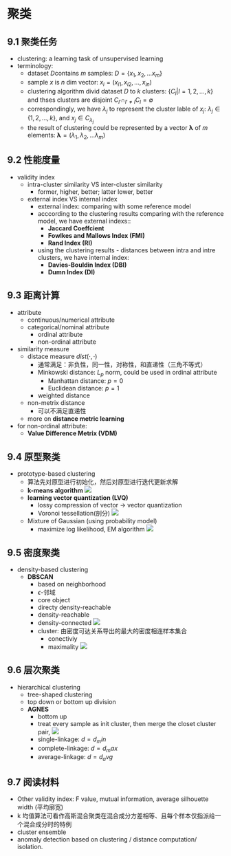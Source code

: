 # 聚类
## 9.1 聚类任务
- clustering: a learning task of unsupervised learning
- terminology:
	- dataset $D$contains $m$ samples: $D = \lbrace x_1, x_2, ... x_m \rbrace$ 
	- sample $x$ is $n$ dim vector: $x_i = (x_{i1}, x_{i2}, ... , x_{in})$
	- clustering algorithm divid dataset $D$ to $k$ clusters: $\lbrace C_l | l = 1, 2, ..., k\rbrace$ and thses clusters are disjoint $C_{l'} \cap_{l' \neq l} C_l = \emptyset$
	- correspondingly, we have $\lambda_j$ to represent the cluster lable of $x_j$: $\lambda_j \in \lbrace 1,2,...,k \rbrace$, and $x_j \in C_{\lambda_j}$
	- the result of clustering could be represented by a vector $\mathbf{\lambda}$ of $m$ elements: $\mathbf{\lambda} = (\lambda_1, \lambda_2, ... \lambda_m)$ 

## 9.2 性能度量
- validity index
	- intra-cluster similarity VS inter-cluster similarity
		- former, higher, better; latter lower, better
	- external index VS internal index
		- external index: comparing with some reference model
		- acccording to the clustering results comparing with the reference model, we have external indexs::
			- **Jaccard Coeffcient**
			- **Fowlkes and Mallows Index (FMI)**
			- **Rand Index (RI)**
		- using the clustering results - distances between intra and intre clusters, we have internal index:
			- **Davies-Bouldin Index (DBI)**
			- **Dumn Index (DI)**
			
## 9.3 距离计算
-  attribute
	- continuous/numerical attribute
	- categorical/nominal attribute
		- ordinal attribute
		- non-ordinal attribute
- similarity measure
	- distace measure $dist(·,·)$
		- 通常满足：非负性，同一性，对称性，和直递性（三角不等式）
		- Minkowski distance: $L_p$ norm, could be used in ordinal attribute
			- Manhattan distance: $p = 0$ 
			- Euclidean distance: $p = 1$
		- weighted distance
	- non-metrix distance
		- 可以不满足直递性
	- more on **distance metric learning**
- for non-ordinal attribute:
	- **Value Difference Metrix (VDM)**
## 9.4 原型聚类
- prototype-based clustering
	- 算法先对原型进行初始化，然后对原型进行迭代更新求解
	- **k-means algorithm**
	![](0015.png)
	- **learning vector quantization (LVQ)**
		- lossy compression of vector -> vector quantization
		- Voronoi tessellation(剖分)
		![](0016.png)
	- Mixture of Gaussian (using probability model)
		- maximize log likelihood, EM algorithm
	![](0017.png)
## 9.5 密度聚类
- density-based clustering 
	- **DBSCAN**
		- based on neighborhood 
		- $\epsilon$-邻域
		- core object
		- directy density-reachable
		- density-reachable
		- density-connected
		![](0019.png)
		- cluster: 由密度可达关系导出的最大的密度相连样本集合
			- conectiviy 
			- maximality
		![](0020.png)
## 9.6 层次聚类
- hierarchical clustering
	- tree-shaped clustering
	- top down or bottom up division
	- **AGNES**
		- bottom up
		- treat every sample as init cluster, then merge the closet cluster pair,
		![](0021.png)
		- single-linkage: $d = d_min$
		- complete-linkage: $d = d_max$
		- average-linkage: $d = d_avg$
		
## 9.7 阅读材料
- Other validity index: F value, mutual information, average silhouette width (平均廓宽)
- k 均值算法可看作高斯混合聚类在混合成分方差相等、且每个样本仅指派给一个混合成分时的特例
- cluster ensemble
- anomaly detection based on clustering / distance computation/ isolation.